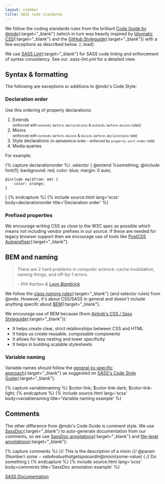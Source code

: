 ```yaml
---
layout: sidebar
title: SASS code standards
---
```


We follow the coding standards rules from the brilliant [Code Guide by @mdo](http://codeguide.co/#css){:target="_blank"} (which in turn was heavily inspired by [Idiomatic CSS](https://github.com/necolas/idiomatic-css){:target="_blank"} and the [GitHub Styleguide](http://github.com/styleguide){:target="_blank"}) with a few exceptions as described below.
{:.lead}

We use [SASS Lint](https://github.com/sasstools/sass-lint){:target="_blank"} for SASS code linting and enforcement of syntax consistency. See our *.sass-lint.yml* for a detailed view.


## Syntax & formatting

The following are exceptions or additions to @mdo's Code Style:

### Declaration order

Use this ordering of property declarations:

1. Extends<br/><small>(enforced with `extends-before-declarations` & `extends-before-mixins` rules)</small>
2. Mixins<br/><small>(enforced with `extends-before-mixins` & `mixins-before-declarations` rule)</small>
3. Style declarations <small> (in alphabetical order - enforced by `property-sort-order` rule)</small>
4. Media queries

For example:

{% capture declarationorder %}
.selector {
    @extend %something;
    @include font(1);
    background: red;
    color: blue;
    margin: 0 auto;

    @include mq($from: md) {
        color: orange;
    }
}
{% endcapture %}
{% include source.html lang='scss' body=declarationorder title='Declaration order' %}

### Prefixed properties

We encourage writing CSS as close to the W3C spec as possible which means not including vendor prefixes in our source. If these are needed for legacy browser support then we encourage use of tools like [PostCSS Autoprefixer](https://github.com/postcss/autoprefixer){:target="_blank"}.


## BEM and naming

<blockquote class="quote">
    <p>There are 2 hard problems in computer science: cache invalidation, naming things, and off-by-1 errors.</p>
    <footer>
        - <cite>Phil Karlton &amp; <a href="https://twitter.com/secretGeek/status/7269997868" target="_blank" rel="noopener external">Leon Bambrick</a></cite>
    </footer>
</blockquote>

We follow the [class naming rules](http://codeguide.co/#css-classes){:target="_blank"} (and selector rules) from @mdo. However, it's about CSS/SASS in general and doesn't include anything specifc about [BEM](http://getbem.com/introduction/){:target="_blank"}.

We encourage use of BEM because (from [Airbnb's CSS / Sass Styleguide](https://github.com/airbnb/css#oocss-and-bem){:target="_blank"}):

- It helps create clear, strict relationships between CSS and HTML
- It helps us create reusable, composable components
- It allows for less nesting and lower specificity
- It helps in building scalable stylesheets

### Variable naming

Variable names should follow the [general-to-specific approach](http://webdesign.tutsplus.com/tutorials/htmlcss-tutorials/quick-tip-name-your-sass-variables-modularly/){:target="_blank"} as suggested on [SASS's Code Style Guide](http://sass-lang.com/styleguide/code){:target="_blank"}.

{% capture variablenaming %}
$color-link;
$color-link-dark;
$color-link-light;
{% endcapture %}
{% include source.html lang='scss' body=variablenaming title='Variable naming example' %}


## Comments

The other difference from @mdo's Code Guide is comment style. We use [SassDoc](http://sassdoc.com/){:target="_blank"} to auto-generate documentation from our comments, so we use [SassDoc annotations](http://sassdoc.com/annotations/){:target="_blank"} and [file-level annotations](http://sassdoc.com/file-level-annotations/){:target="_blank"}:

{% capture comments %}
/// This is the description of a mixin
/// @param {Number} $some-vale A value that gets passed in
@mixin($some-value) {
    // Do something
}
{% endcapture %}
{% include source.html lang='scss' body=comments title='SassDoc annotation example' %}

<a href="{{ site.baseurl }}{% link technical/sass/documentation/index.md %}" class="btn btn--primary">SASS Documentation</a>
